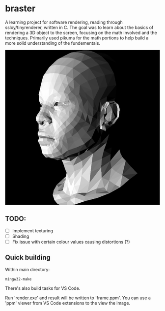 # braster
A learning project for software rendering, reading through ssloy/tinyrenderer, written in C. The goal was to learn about the basics of rendering a 3D object to the screen, focusing on the math involved and the techniques. Primarily used pikuma for the math portions to help build a more solid understanding of the fundementals.

![african_head.obj result](images/model_result.png)

## TODO:
- [ ] Implement texturing
- [ ] Shading
- [ ] Fix issue with certain colour values causing distortions (?)

## Quick building
Within main directory:
```
mingw32-make
```

There's also build tasks for VS Code.

Run 'render.exe' and result will be written to 'frame.ppm'. You can use a 'ppm' viewer from VS Code extensions to the view the image.

